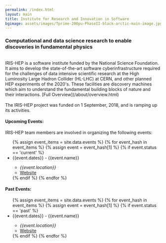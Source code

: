 ```yaml
---
permalink: /index.html
layout: main
title: Institute for Research and Innovation in Software
bgimage: assets/images/Tprime-200pu-PhaseII-black-arctic-main-image.jpg
---
```

<h3>Computational and data science research to enable discoveries in fundamental physics</h3>
<br>
IRIS-HEP is a software institute funded by the National Science Foundation. It aims to develop the state-of-the-art software cyberinfrastructure required for the challenges of data intensive scientific research at the High Luminosity Large Hadron Collider (HL-LHC) at CERN, and other planned HEP experiments of the 2020's. These facilities are discovery machines which aim to understand the fundamental building blocks of nature and their interactions. [Full Overview](/about/overview.html)
<br><br>
The IRIS-HEP project was funded on 1 September, 2018, and is ramping up its activities. 

<br>
<h4>Upcoming Events:</h4>
IRIS-HEP team members are involved in organizing the following events:
<ul>
{% assign event_items = site.data.events %}
{% for event_hash in event_items  %}
  {% assign event = event_hash[1] %}
  {% if event.status == 'current' %}
  <li> {{event.dates}} - {{event.name}} </li>
  <ul>
      <li> <i>{{event.location}}</i> </li>
      <li> <a href="{{event.website}}">Website</a> </li>
  </ul>
  {% endif %}
{% endfor %}
</ul>

<h4>Past Events:</h4>
<ul>
{% assign event_items = site.data.events %}
{% for event_hash in event_items  %}
  {% assign event = event_hash[1] %}
  {% if event.status == 'past' %}
  <li> {{event.dates}} - {{event.name}} </li>
  <ul>
      <li> <i>{{event.location}}</i> </li>
      <li> <a href="{{event.website}}">Website</a> </li>
  </ul>
  {% endif %}
{% endfor %}
</ul>

